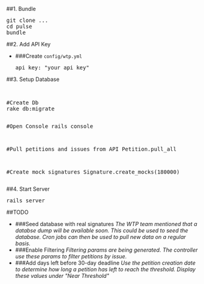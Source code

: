 ##1. Bundle
<pre>
git clone ...
cd pulse
bundle
</pre>

##2. Add API Key

* ###Create `config/wtp.yml`
  <pre>api_key: "your api key"</pre>


##3. Setup Database

<br/>
<pre>
#Create Db
rake db:migrate

#Open Console
rails console

#Pull petitions and issues from API
Petition.pull_all

#Create mock signatures
Signature.create_mocks(180000)
</pre>


##4. Start Server

<pre>rails server</pre>


##TODO
* ###Seed database with real signatures
*The WTP team mentioned that a databse dump will be available soon. This could be used to seed the database. Cron jobs can then be used to pull new data on a regular basis.*
* ###Enable Filtering
*Filtering params are being generated. The controller use these params to filter petitions by issue.*
* ###Add days left before 30-day deadline
*Use the petition creation date to determine how long a petition has left to reach the threshold. Display these values under "Near Threshold"*


